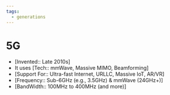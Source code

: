```yaml
---
tags:
  - generations
---
```

# 5G
- [Invented:: Late 2010s]
- It uses [Tech:: mmWave, Massive MIMO, Beamforming]
- [Support For:: Ultra-fast Internet, URLLC, Massive IoT, AR/VR]
- [Frequency:: Sub-6GHz (e.g., 3.5GHz) & mmWave (24GHz+)]
- [BandWidth:: 100MHz to 400MHz (and more)]